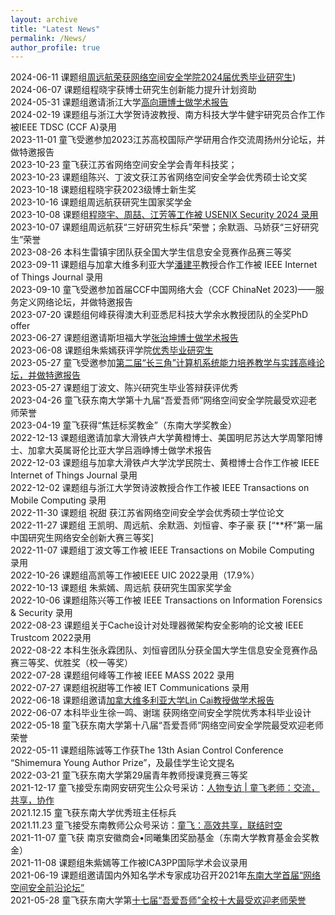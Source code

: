 ```yaml
---
layout: archive
title: "Latest News"
permalink: /News/
author_profile: true
---
```

2024-06-11 课题组[周远航荣获网络空间安全学院2024届优秀毕业研究生](https://cyber.seu.edu.cn/2024/0611/c18217a493451/page.htm))<br>
2024-06-07 课题组程晓宇获博士研究生创新能力提升计划资助<br>
2024-05-31 课题组邀请浙江大学[高向珊博士做学术报告](https://cyber.seu.edu.cn/2024/0530/c20213a492081/page.htm)<br>
2024-02-19 课题组与浙江大学贺诗波教授、南方科技大学牛健宇研究员合作工作被IEEE TDSC (CCF A)录用<br>
2023-11-01 童飞受邀参加2023江苏高校国际产学研用合作交流周扬州分论坛，并做特邀报告<br>
2023-10-23 童飞获江苏省网络空间安全学会青年科技奖；<br>
2023-10-23 课题组陈兴、丁波文获江苏省网络空间安全学会优秀硕士论文奖<br>
2023-10-18 课题组程晓宇获2023级博士新生奖<br>
2023-10-16 课题组周远航获研究生国家奖学金<br>
2023-10-08 课题组[程晓宇、周喆、江芳等工作被 USENIX Security 2024 录用](https://cyber.seu.edu.cn/2023/1008/c18222a467574/page.psp)<br>
2023-10-07 课题组周远航获“三好研究生标兵”荣誉；余默涵、马娇获“三好研究生”荣誉<br>
2023-08-26 本科生雷镇宇团队获全国大学生信息安全竞赛作品赛三等奖<br>
2023-09-11 课题组与加拿大维多利亚大学[潘建平](http://webhome.cs.uvic.ca/~pan/)教授合作工作被 IEEE Internet of Things Journal 录用<br>
2023-09-10 童飞受邀参加首届CCF中国网络大会（CCF ChinaNet 2023)——服务定义网络论坛，并做特邀报告<br>
2023-07-20 课题组何峰获得澳大利亚悉尼科技大学余水教授团队的全奖PhD offer<br>
2023-06-27 课题组邀请斯坦福大学[张治坤博士做学术报告](https://cyber.seu.edu.cn/2023/0621/c20213a449331/page.htm)<br>
2023-06-08 课题组朱紫嫣获评学院[优秀毕业研究生](https://cyber.seu.edu.cn/2023/0608/c18217a447956/page.psp)<br>
2023-05-27 童飞受邀参加[第二届“长三角”计算机系统能力培养教学与实践高峰论坛，并做特邀报告](https://mp.weixin.qq.com/s/3gB9vUH_X3Q5mnByCtEm1A)<br>
2023-05-27 课题组丁波文、陈兴研究生毕业答辩获评优秀<br>
2023-04-26 童飞获东南大学第十九届“吾爱吾师”网络空间安全学院最受欢迎老师荣誉<br>
2023-04-19 童飞获得“焦廷标奖教金”（东南大学奖教金）<br>
2022-12-13 课题组邀请加拿大滑铁卢大学黄橙博士、美国明尼苏达大学周擎阳博士、加拿大英属哥伦比亚大学吕涵峥博士做学术报告<br>
2022-12-03 课题组与加拿大滑铁卢大学沈学民院士、黄橙博士合作工作被 IEEE Internet of Things Journal 录用<br>
2022-12-02 课题组与浙江大学贺诗波教授合作工作被 IEEE Transactions on Mobile Computing 录用<br>
2022-11-30 课题组 祝甜 获江苏省网络空间安全学会优秀硕士学位论文<br>
2022-11-27 课题组 王凯明、周远航、余默涵、刘恒睿、李子豪 获 [“**杯”第一届中国研究生网络安全创新大赛三等奖]<br>
2022-11-07 课题组丁波文等工作被 IEEE Transactions on Mobile Computing 录用<br>
2022-10-26 课题组高凯等工作被IEEE UIC 2022录用（17.9%）<br>
2022-10-13 课题组 朱紫嫣、周远航 获研究生国家奖学金<br>
2022-10-06 课题组陈兴等工作被 IEEE Transactions on Information Forensics & Security 录用<br>
2022-08-23 课题组关于Cache设计对处理器微架构安全影响的论文被 IEEE Trustcom 2022录用<br>
2022-08-22 本科生张永霖团队、刘恒睿团队分获全国大学生信息安全竞赛作品赛三等奖、优胜奖（校一等奖）<br>
2022-07-28 课题组何峰等工作被 IEEE MASS 2022 录用<br>
2022-07-27 课题组祝甜等工作被 IET Communications 录用<br>
2022-06-18 课题组邀请[加拿大维多利亚大学Lin Cai教授做学术报告](https://cyber.seu.edu.cn/2022/0614/c20213a411721/page.htm)<br>
2022-06-07 本科毕业生徐一鸣、谢瑞 获网络空间安全学院优秀本科毕业设计<br>
2022-05-18 童飞获东南大学第十八届“吾爱吾师”网络空间安全学院最受欢迎老师荣誉<br>
2022-05-11 课题组陈诚等工作获The 13th Asian Control Conference “Shimemura Young Author Prize”，及最佳学生论文提名<br>
2022-03-21 童飞获东南大学第29届青年教师授课竞赛三等奖<br>
2021-12-17 童飞接受东南网安研究生公众号采访：[人物专访 | 童飞老师：交流，共享，协作](https://mp.weixin.qq.com/s/ANjDIZRlJlCfFuevVoe0Fw)<br>
2021.12.15 童飞获东南大学优秀班主任标兵<br>
2021.11.23 童飞接受东南教师公众号采访：[童飞：高效共享，联结时空](https://mp.weixin.qq.com/s/5p_ledzybVDwV5GF_FR8OA)<br>
2021-11-07 童飞获 南京安徽商会•同曦集团奖励基金（东南大学教育基金会奖教金）<br>
2021-11-08 课题组朱紫嫣等工作被ICA3PP国际学术会议录用<br>
2021-06-19 课题组邀请国内外知名学术专家成功召开2021年[东南大学首届“网络空间安全前沿论坛”](https://cyber.seu.edu.cn/2021/0621/c18222a375481/page.htm)<br>
2021-05-28 童飞获东南大学第[十七届“吾爱吾师”全校十大最受欢迎老师荣誉](https://mp.weixin.qq.com/s/sLewC1UOp0hI80GoQt2Bfw)<br>
